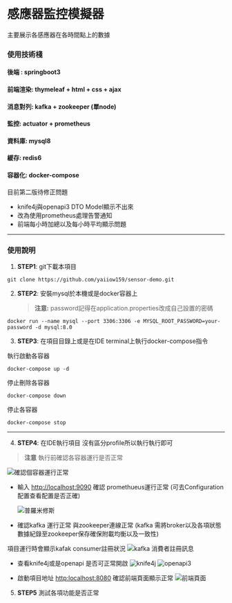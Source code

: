 # 感應器監控模擬器

主要展示各感應器在各時間點上的數據

### 使用技術棧 
#### 後端 : springboot3
#### 前端渲染: thymeleaf + html + css + ajax
#### 消息對列: kafka + zookeeper (單node)
#### 監控: actuator + prometheus
#### 資料庫: mysql8
#### 緩存: redis6
#### 容器化: docker-compose 

目前第二版待修正問題

- knife4j與openapi3 DTO Model顯示不出來
- 改為使用prometheus處理告警通知
- 前端每小時加總以及每小時平均顯示問題

<hr>

### 使用說明

1. **STEP1**: git下載本項目
   
~~~
git clone https://github.com/yaiiow159/sensor-demo.git
~~~

2. **STEP2**: 安裝mysql於本機或是docker容器上

   > **注意:** password記得在application.properties改成自己設置的密碼

~~~
docker run --name mysql --port 3306:3306 -e MYSQL_ROOT_PASSWORD=your-password -d mysql:8.0
~~~
   
3. **STEP3**: 在項目目錄上或是在IDE terminal上執行docker-compose指令

執行啟動各容器
~~~
docker-compose up -d
~~~

停止刪除各容器
~~~
docker-compose down
~~~

停止各容器
~~~
docker-compose stop
~~~

<hr>

4. **STEP4**: 在IDE執行項目 沒有區分profile所以執行執行即可
  
  > **注意** 執行前確認各容器運行是否正常

![確認個容器運行正常](https://github.com/user-attachments/assets/ae89d273-f1c9-43bf-aa7b-819192fbdb32)


- 輸入 <http://localhost:9090> 確認 promethueus運行正常 (可去Configuration配置查看配置是否正確)

  ![普羅米修斯](https://github.com/user-attachments/assets/b302b55a-0841-46c5-9098-47553e5ffecd)

- 確認kafka 運行正常 與zookeeper連線正常 (kafka 需將broker以及各項狀態數據紀錄至zookeeper保存確保附載均衡以及一致性)

項目運行時會顯示kafak consumer註冊狀況
  ![kafka 消費者註冊訊息](https://github.com/user-attachments/assets/16a83ff7-6df0-4690-a37f-a4d18a516329)

- 查看knife4j或是openapi 是否可正常開啟
  ![knife4j](https://github.com/user-attachments/assets/8e9ea9f8-bc0d-4314-89cc-8b5c96c478a0)
  ![openapi3](https://github.com/user-attachments/assets/e170d617-2c9b-487e-bc5a-ef3ced7c454d)

- 啟動項目地址 <http:localhost:8080> 確認前端頁面顯示正常
  ![前端頁面](https://github.com/user-attachments/assets/dd600cef-35e6-4bba-bb4e-4293cd9bb6d0)

5. **STEP5** 測試各項功能是否正常
   


